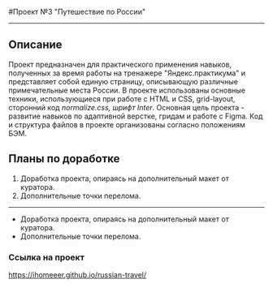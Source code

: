 #Проект №3 "Путешествие по России"
_______________

## Описание
Проект предназначен для практического применения навыков, полученных за время работы на тренажере "Яндекс.практикума" и представляет собой единую страницу, описывающую различные примечательные места России.
В проекте использованы основные техники, использующиеся при работе с HTML и CSS, grid-layout, сторонний код *normalize.css, шрифт Inter*.
Основная цель проекта - развитие навыков по адаптивной верстке, гридам и работе с Figma.
Код и структура файлов в проекте организованы согласно положениям БЭМ.

## Планы по доработке
1. Доработка проекта, опираясь на дополнительный макет от куратора.
2. Дополнительные точки перелома.
______
- Доработка проекта, опираясь на дополнительный макет от куратора.
- Дополнительные точки перелома.

### Ссылка на проект
https://ihomeeer.github.io/russian-travel/
